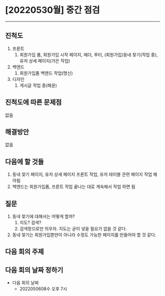 # [20220530월] 중간 점검

------

## 진척도

1. 프론트
   1. 회원가입 폼, 회원가입 시작 페이지, 헤더, 푸터, (회원가입)동네 찾기(작업 중), 유저 상세 페이지(가은 작업)
2. 백엔드
   1. 회원가입폼 백엔드 작업(명신)
3. 디자인
   1. 게시글 작업 중(해윤)

## 진척도에 따른 문제점

없음

## 해결방안

없음

## 다음에 할 것들

1. 동네 찾기 페이지, 유저 상세 페이지 프론트 작업, 유저 테이블 관련 페이지 작업 해야됨
2. 백엔드는 회원가입폼, 프론트 작업 끝나는 대로 계속해서 작업 하면 됨



## 질문

1. 동네 찾기에 대해서는 어떻게 할까?
   1. 지도? 검색?
   2. 검색창으로만 띄우자. 지도는 굳이 넣을 필요가 없을 것 같다.
2. 동네 찾기는 회원가입뿐만이 아니라 수정도 가능한 페이지를 만들어야 할 것 같다.

## 다음 회의 주제

## 다음 회의 날짜 정하기

- 다음 회의 날짜
  - 2022050608수 오후 7시


